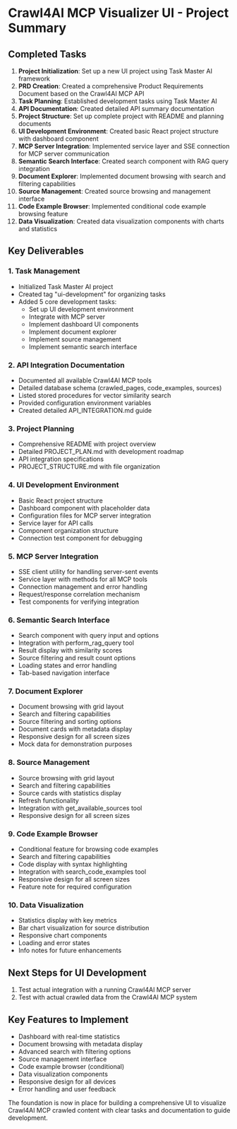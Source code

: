 # Crawl4AI MCP Visualizer UI - Project Summary

## Completed Tasks

1. **Project Initialization**: Set up a new UI project using Task Master AI framework
2. **PRD Creation**: Created a comprehensive Product Requirements Document based on the Crawl4AI MCP API
3. **Task Planning**: Established development tasks using Task Master AI
4. **API Documentation**: Created detailed API summary documentation
5. **Project Structure**: Set up complete project with README and planning documents
6. **UI Development Environment**: Created basic React project structure with dashboard component
7. **MCP Server Integration**: Implemented service layer and SSE connection for MCP server communication
8. **Semantic Search Interface**: Created search component with RAG query integration
9. **Document Explorer**: Implemented document browsing with search and filtering capabilities
10. **Source Management**: Created source browsing and management interface
11. **Code Example Browser**: Implemented conditional code example browsing feature
12. **Data Visualization**: Created data visualization components with charts and statistics

## Key Deliverables

### 1. Task Management
- Initialized Task Master AI project
- Created tag "ui-development" for organizing tasks
- Added 5 core development tasks:
  - Set up UI development environment
  - Integrate with MCP server
  - Implement dashboard UI components
  - Implement document explorer
  - Implement source management
  - Implement semantic search interface

### 2. API Integration Documentation
- Documented all available Crawl4AI MCP tools
- Detailed database schema (crawled_pages, code_examples, sources)
- Listed stored procedures for vector similarity search
- Provided configuration environment variables
- Created detailed API_INTEGRATION.md guide

### 3. Project Planning
- Comprehensive README with project overview
- Detailed PROJECT_PLAN.md with development roadmap
- API integration specifications
- PROJECT_STRUCTURE.md with file organization

### 4. UI Development Environment
- Basic React project structure
- Dashboard component with placeholder data
- Configuration files for MCP server integration
- Service layer for API calls
- Component organization structure
- Connection test component for debugging

### 5. MCP Server Integration
- SSE client utility for handling server-sent events
- Service layer with methods for all MCP tools
- Connection management and error handling
- Request/response correlation mechanism
- Test components for verifying integration

### 6. Semantic Search Interface
- Search component with query input and options
- Integration with perform_rag_query tool
- Result display with similarity scores
- Source filtering and result count options
- Loading states and error handling
- Tab-based navigation interface

### 7. Document Explorer
- Document browsing with grid layout
- Search and filtering capabilities
- Source filtering and sorting options
- Document cards with metadata display
- Responsive design for all screen sizes
- Mock data for demonstration purposes

### 8. Source Management
- Source browsing with grid layout
- Search and filtering capabilities
- Source cards with statistics display
- Refresh functionality
- Integration with get_available_sources tool
- Responsive design for all screen sizes

### 9. Code Example Browser
- Conditional feature for browsing code examples
- Search and filtering capabilities
- Code display with syntax highlighting
- Integration with search_code_examples tool
- Responsive design for all screen sizes
- Feature note for required configuration

### 10. Data Visualization
- Statistics display with key metrics
- Bar chart visualization for source distribution
- Responsive chart components
- Loading and error states
- Info notes for future enhancements

## Next Steps for UI Development

1. Test actual integration with a running Crawl4AI MCP server
2. Test with actual crawled data from the Crawl4AI MCP system

## Key Features to Implement

- Dashboard with real-time statistics
- Document browsing with metadata display
- Advanced search with filtering options
- Source management interface
- Code example browser (conditional)
- Data visualization components
- Responsive design for all devices
- Error handling and user feedback

The foundation is now in place for building a comprehensive UI to visualize Crawl4AI MCP crawled content with clear tasks and documentation to guide development.